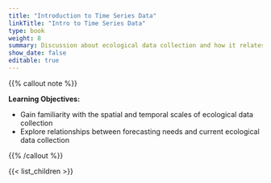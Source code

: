 ```yaml
---
title: "Introduction to Time Series Data"
linkTitle: "Intro to Time Series Data"
type: book
weight: 8
summary: Discussion about ecological data collection and how it relates to forecasting
show_date: false
editable: true
---
```


{{% callout note %}}

**Learning Objectives:**
* Gain familiarity with the spatial and temporal scales of ecological data collection
* Explore relationships between forecasting needs and current ecological data collection

{{% /callout %}}

{{< list_children >}}
